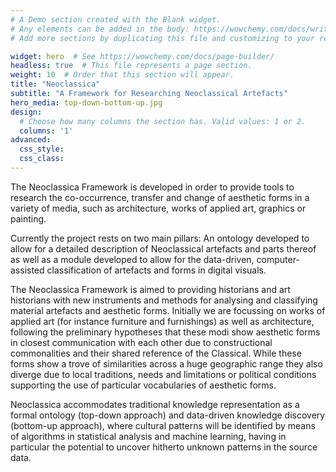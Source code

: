 ```yaml
---
# A Demo section created with the Blank widget.
# Any elements can be added in the body: https://wowchemy.com/docs/writing-markdown-latex/
# Add more sections by duplicating this file and customizing to your requirements.

widget: hero  # See https://wowchemy.com/docs/page-builder/
headless: true  # This file represents a page section.
weight: 10  # Order that this section will appear.
title: "Neoclassica"
subtitle: "A Framework for Researching Neoclassical Artefacts"
hero_media: top-down-bottom-up.jpg
design:
  # Choose how many columns the section has. Valid values: 1 or 2.
  columns: '1'
advanced:
  css_style:
  css_class:
---
```


The Neoclassica Framework is developed in order to provide tools to research the co-occurrence, transfer and change of aesthetic forms in a variety of media, such as architecture, works of applied art, graphics or painting.

Currently the project rests on two main pillars: An ontology developed to allow for a detailed description of Neoclassical artefacts and parts thereof as well as a module developed to allow for the data-driven, computer-assisted classification of artefacts and forms in digital visuals.

The Neoclassica Framework is aimed to providing historians and art historians with new instruments and methods for analysing and classifying material artefacts and aesthetic forms. Initially we are focussing on works of applied art (for instance furniture and furnishings) as well as architecture, following the preliminary hypotheses that these modi show aesthetic forms in closest communication with each other due to constructional commonalities and their shared reference of the Classical. While these forms show a trove of similarities across a huge geographic range they also diverge due to local traditions, needs and limitations or political conditions supporting the use of particular vocabularies of aesthetic forms.

Neoclassica accommodates traditional knowledge representation as a formal ontology (top-down approach) and data-driven knowledge discovery (bottom-up approach), where cultural patterns will be identified by means of algorithms in statistical analysis and machine learning, having in particular the potential to uncover hitherto unknown patterns in the source data.
